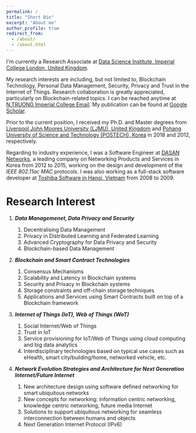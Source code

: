 ```yaml
---
permalink: /
title: "Short Bio"
excerpt: "About me"
author_profile: true
redirect_from: 
  - /about/
  - /about.html
---
```


I'm currently a Research Associate at [Data Science Institute, Imperial College London, United Kingdom](http://www.imperial.ac.uk/data-science/).

My research interests are including, but not limited to, Blockchain Technology, Personal Data Management, Security, Privacy and Trust in the Internet of Things. Research collaboration is greatly appreciated, particularly on Blockchain-related topics. I can be reached anytime at [N.TRUONG Imperial College Email](mailto:n.truong@imperial.ac.uk?subject=[Research%20Collaboration]Inquiry%20From%20Academic%20Webpage). My publication can be found at [Google Scholar](https://scholar.google.com/citations?user=mj4CTOgAAAAJ&hl=en).

Prior to the current position, I received my Ph.D. and Master degrees from [Liverpool John Moores University (LJMU), United Kingdom](https://www.ljmu.ac.uk/) and [Pohang University of Science and Technology (POSTECH), Korea](http://postech.ac.kr/eng/) in 2018 and 2012, respectively.

Regarding to industry experience, I was a Software Engineer at [DASAN Networks](http://www.dasannetworks.com/en/), a leading company on Networking Products and Services in Korea from 2012 to 2015, working on the design and development of the *IEEE 802.11ac* *MAC* protocols. I was also working as a full-stack software developer at [Toshiba Software in Hanoi, Vietnam](http://www.toshiba-tsdv.com/) from 2008 to 2009.

Research Interest
======
1. ***Data Managemenet, Data Privacy and Security***
    1. Decentralising Data Management
    2. Privacy in Distributed Learning and Federated Learning
    3. Advanced Cryptography for Data Privacy and Security
    4. Blockchain-based Data Management

1. ***Blockchain and Smart Contract Technologies***
    1. Consensus Mechanisms
    2. Scalability and Latency in Blockchain systems
    3. Security and Privacy in Blockchain systems
    4. Storage constraints and off-chain storage techniques  
    5. Applications and Services using Smart Contracts built on top of a Blockchain framework

1. ***Internet of Things (IoT), Web of Things (WoT)***
    1. Social Internet/Web of Things
    1. Trust in IoT
    1. Service provisioning for IoT/Web of Things using cloud computing and big data analytics
    1. Interdisciplinary technologies based on typical use cases such as eHealth, smart city/building/home, networked vehicle, etc. 

1. ***Network Evolution Strategies and Architecture for Next Generation Internet/Future Internet***
    1. New architecture design using software defined networking for smart ubiquitous networks
    1. New concepts for networking: information centric networking, knowledge centric networking, future media Internet
    1. Solutions to support ubiquitous networking for seamless interconnection between humans and objects
    1. Next Generation Internet Protocol (IPv6)